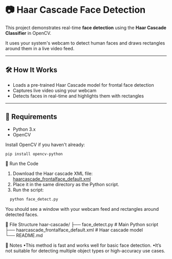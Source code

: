 # 📷 Haar Cascade Face Detection

This project demonstrates real-time **face detection** using the **Haar Cascade Classifier** in OpenCV.

It uses your system's webcam to detect human faces and draws rectangles around them in a live video feed.

---

## 🛠️ How It Works

- Loads a pre-trained Haar Cascade model for frontal face detection  
- Captures live video using your webcam  
- Detects faces in real-time and highlights them with rectangles  

---

## 🧪 Requirements

- Python 3.x  
- OpenCV  

Install OpenCV if you haven't already:

```bash
pip install opencv-python
```

🚀 Run the Code
1. Download the Haar cascade XML file: [haarcascade_frontalface_default.xml](https://github.com/opencv/opencv/blob/master/data/haarcascades/haarcascade_frontalface_default.xml)
2. Place it in the same directory as the Python script.
3. Run the script:
```bash
  python face_detect.py
```
You should see a window with your webcam feed and rectangles around detected faces.

📁 File Structure
haar-cascade/
├── face_detect.py                      # Main Python script  
├── haarcascade_frontalface_default.xml  # Haar cascade model  
└── README.md

📝 Notes
•This method is fast and works well for basic face detection.
•It’s not suitable for detecting multiple object types or high-accuracy use cases.
